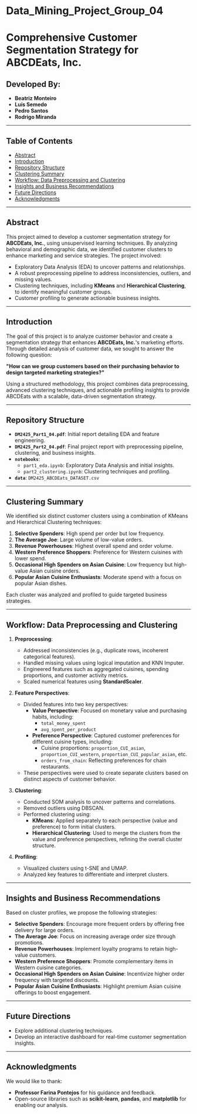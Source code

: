 # Data_Mining_Project_Group_04
# Comprehensive Customer Segmentation Strategy for ABCDEats, Inc.

## Developed By:
- **Beatriz Monteiro**
- **Luís Semedo**
- **Pedro Santos**
- **Rodrigo Miranda**

---

## Table of Contents
- [Abstract](#abstract)
- [Introduction](#introduction)
- [Repository Structure](#repository-structure)
- [Clustering Summary](#clustering-summary)
- [Workflow: Data Preprocessing and Clustering](#workflow-data-preprocessing-and-clustering)
- [Insights and Business Recommendations](#insights-and-business-recommendations)
- [Future Directions](#future-directions)
- [Acknowledgments](#acknowledgments)

---

## Abstract

This project aimed to develop a customer segmentation strategy for **ABCDEats, Inc.**, using unsupervised learning techniques. By analyzing behavioral and demographic data, we identified customer clusters to enhance marketing and service strategies. The project involved:
- Exploratory Data Analysis (EDA) to uncover patterns and relationships.
- A robust preprocessing pipeline to address inconsistencies, outliers, and missing values.
- Clustering techniques, including **KMeans** and **Hierarchical Clustering**, to identify meaningful customer groups.
- Customer profiling to generate actionable business insights.

---

## Introduction

The goal of this project is to analyze customer behavior and create a segmentation strategy that enhances **ABCDEats, Inc.**'s marketing efforts. Through detailed analysis of customer data, we sought to answer the following question:

**"How can we group customers based on their purchasing behavior to design targeted marketing strategies?"**

Using a structured methodology, this project combines data preprocessing, advanced clustering techniques, and actionable profiling insights to provide ABCDEats with a scalable, data-driven segmentation strategy.

---

## Repository Structure

- **`DM2425_Part1_04.pdf`**: Initial report detailing EDA and feature engineering.
- **`DM2425_Part2_04.pdf`**: Final project report with preprocessing pipeline, clustering, and business insights.
- **`notebooks`**:
  - `part1_eda.ipynb`: Exploratory Data Analysis and initial insights.
  - `part2_clustering.ipynb`: Clustering techniques and profiling.
- **`data`**: `DM2425_ABCDEats_DATASET.csv`

---

## Clustering Summary

We identified six distinct customer clusters using a combination of KMeans and Hierarchical Clustering techniques:
1. **Selective Spenders**: High spend per order but low frequency.
2. **The Average Joe**: Large volume of low-value orders.
3. **Revenue Powerhouses**: Highest overall spend and order volume.
4. **Western Preference Shoppers**: Preference for Western cuisines with lower spend.
5. **Occasional High Spenders on Asian Cuisine**: Low frequency but high-value Asian cuisine orders.
6. **Popular Asian Cuisine Enthusiasts**: Moderate spend with a focus on popular Asian dishes.

Each cluster was analyzed and profiled to guide targeted business strategies.

---

## Workflow: Data Preprocessing and Clustering

1. **Preprocessing**:
   - Addressed inconsistencies (e.g., duplicate rows, incoherent categorical features).
   - Handled missing values using logical imputation and KNN Imputer.
   - Engineered features such as aggregated cuisines, spending proportions, and customer activity metrics.
   - Scaled numerical features using **StandardScaler**.

2. **Feature Perspectives**:
   - Divided features into two key perspectives:
     - **Value Perspective**: Focused on monetary value and purchasing habits, including:
       - `total_money_spent`
       - `avg_spent_per_product`
     - **Preference Perspective**: Captured customer preferences for different cuisine types, including:
       - Cuisine proportions: `proportion_CUI_asian`, `proportion_CUI_western`, `proportion_CUI_popular_asian`, etc.
       - `orders_from_chain`: Reflecting preferences for chain restaurants.
   - These perspectives were used to create separate clusters based on distinct aspects of customer behavior.

3. **Clustering**:
   - Conducted SOM analysis to uncover patterns and correlations.
   - Removed outliers using DBSCAN.
   - Performed clustering using:
     - **KMeans**: Applied separately to each perspective (value and preference) to form initial clusters.
     - **Hierarchical Clustering**: Used to merge the clusters from the value and preference perspectives, refining the overall cluster structure.

4. **Profiling**:
   - Visualized clusters using t-SNE and UMAP.
   - Analyzed key features to differentiate and interpret clusters.

---

## Insights and Business Recommendations

Based on cluster profiles, we propose the following strategies:
- **Selective Spenders**: Encourage more frequent orders by offering free delivery for large orders.
- **The Average Joe**: Focus on increasing average order size through promotions.
- **Revenue Powerhouses**: Implement loyalty programs to retain high-value customers.
- **Western Preference Shoppers**: Promote complementary items in Western cuisine categories.
- **Occasional High Spenders on Asian Cuisine**: Incentivize higher order frequency with targeted discounts.
- **Popular Asian Cuisine Enthusiasts**: Highlight premium Asian cuisine offerings to boost engagement.

---

## Future Directions

- Explore additional clustering techniques.
- Develop an interactive dashboard for real-time customer segmentation insights.

---

## Acknowledgments

We would like to thank:
- **Professor Farina Pontejos** for his guidance and feedback.
- Open-source libraries such as **scikit-learn**, **pandas**, and **matplotlib** for enabling our analysis.

